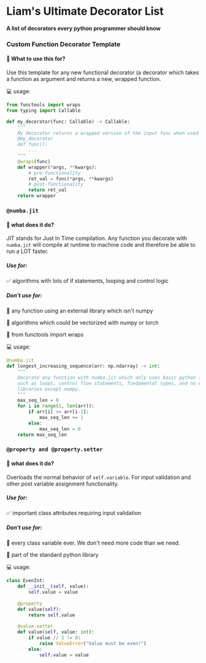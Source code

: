 # Liam's Ultimate Decorator List
**A list of decorators every python programmer should know**

### Custom Function Decorator Template
#### :thinking: What to use this for?
Use this template for any new functional decorator (a decorator which takes a function as argument
and returns a new, wrapped function.

:computer: usage:

```python
from functools import wraps
from typing import Callable

def my_decorator(func: Callable) -> Callable:
    """
    My decorator returns a wrapped version of the input func when used like so:
    @my_decorator
    def func():
        ...
    """
    @wraps(func)
    def wrapper(*args, **kwargs):
        # pre-functionality
        ret_val = func(*args, **kwargs)
        # post-functionality
        return ret_val
    return wrapper
```

### `@numba.jit`
#### :thinking: what does it do?
JIT stands for Just In Time compilation. Any function you decorate with `numba.jit` will
compile at runtime to machine code and therefore be able to run a LOT faster.

##### Use for:

:white_check_mark: algorithms with lots of if statements, looping and control logic

##### Don't use for:

:no_entry_sign: any function using an external library which isn't numpy

:no_entry_sign: algorithms which could be vectorized with numpy or torch

:floppy_disk: from functools import wraps

:computer: usage:

```python
@numba.jit
def longest_increasing_sequence(arr: np.ndarray) -> int:
    """
    Decorate any function with numba.jit which only uses basic python features
    such as loops, control flow statements, fundamental types, and no extenral
    libraries except numpy.
    """
    max_seq_len = 0
    for i in range(1, len(arr)):
        if arr[i] >= arr[i-1]:
            max_seq_len += 1
        else:
            max_seq_len = 0
    return max_seq_len
```

### `@property and @property.setter`
#### :thinking: what does it do?
Overloads the normal behavior of `self.variable`. For input validation and other post variable 
assignment functionality.

##### Use for:

:white_check_mark: important class attributes requiring input validation

##### Don't use for:

:no_entry_sign: every class variable ever. We don't need more code than we need.

:floppy_disk: part of the standard python library

:computer: usage:

```python
class EvenInt:
    def __init__(self, value):
        self.value = value
    
    @property
    def value(self):
        return self.value
    
    @value.setter
    def value(self, value: int):
        if value // 2 != 0:
            raise ValueError("Value must be even!")
        else:
            self.value = value
```
